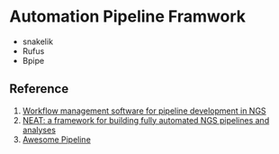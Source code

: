 # Automation Pipeline Framwork

* snakelik
* Rufus
* Bpipe




## Reference
1. [Workflow management software for pipeline development in NGS](https://www.biostars.org/p/115745/)
2. [NEAT: a framework for building fully automated NGS pipelines and analyses](http://bmcbioinformatics.biomedcentral.com/articles/10.1186/s12859-016-0902-3)
3. [Awesome Pipeline](https://github.com/pditommaso/awesome-pipeline)